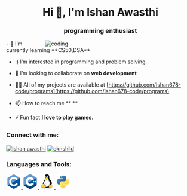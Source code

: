 <h1 align="center">Hi 👋, I'm Ishan Awasthi</h1>
<h3 align="center">programming enthusiast</h3>
<img align="right" alt="coding"width="400"src="https://media.tenor.com/NOYF3f82b_gAAAAC/programmer.gif">
- 🌱 I’m currently learning **CS50,DSA**

- :) I’m interested in programming and problem solving.

- 👯 I’m looking to collaborate on **web development**

- 👨‍💻 All of my projects are available at [https://github.com/Ishan678-code/programs](https://github.com/Ishan678-code/programs)

- 📫 How to reach me ** **

- ⚡ Fun fact **I love to play games.**

<h3 align="left">Connect with me:</h3>
<p align="left">
<a href="https://fb.com/ishan awasthi" target="blank"><img align="center" src="https://raw.githubusercontent.com/rahuldkjain/github-profile-readme-generator/master/src/images/icons/Social/facebook.svg" alt="ishan awasthi" height="30" width="40" /></a>
<a href="https://instagram.com/oknshild" target="blank"><img align="center" src="https://raw.githubusercontent.com/rahuldkjain/github-profile-readme-generator/master/src/images/icons/Social/instagram.svg" alt="oknshild" height="30" width="40" /></a>
</p>

<h3 align="left">Languages and Tools:</h3>
<p align="left"> <a href="https://www.cprogramming.com/" target="_blank" rel="noreferrer"> <img src="https://raw.githubusercontent.com/devicons/devicon/master/icons/c/c-original.svg" alt="c" width="40" height="40"/> </a> <a href="https://www.w3schools.com/cpp/" target="_blank" rel="noreferrer"> <img src="https://raw.githubusercontent.com/devicons/devicon/master/icons/cplusplus/cplusplus-original.svg" alt="cplusplus" width="40" height="40"/> </a> <a href="https://www.linux.org/" target="_blank" rel="noreferrer"> <img src="https://raw.githubusercontent.com/devicons/devicon/master/icons/linux/linux-original.svg" alt="linux" width="40" height="40"/> </a> <a href="https://www.python.org" target="_blank" rel="noreferrer"> <img src="https://raw.githubusercontent.com/devicons/devicon/master/icons/python/python-original.svg" alt="python" width="40" height="40"/> </a> </p>
